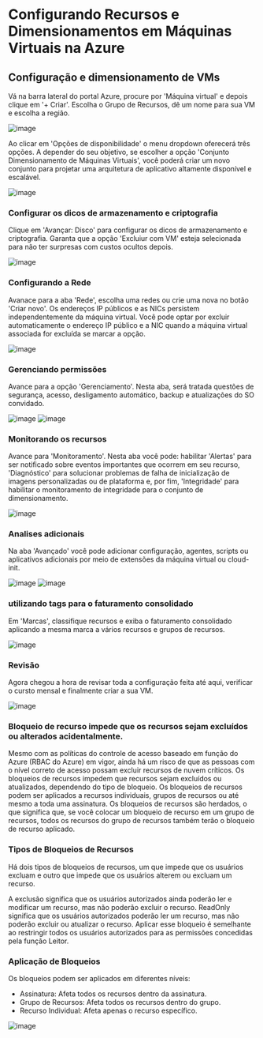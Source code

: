 # Configurando Recursos e Dimensionamentos em Máquinas Virtuais na Azure

## Configuração e dimensionamento de VMs

Vá na barra lateral do portal Azure, procure por 'Máquina virtual' e depois clique em '+ Criar'. Escolha o Grupo de Recursos, dê um nome para sua VM e escolha a região.

![image](https://github.com/user-attachments/assets/4e72c1c3-6f9e-4447-a5b0-702212f9adf9)

Ao clicar em 'Opções de disponibilidade' o menu dropdown oferecerá três opções. A depender do seu objetivo, se escolher a opção 'Conjunto Dimensionamento de Máquinas Virtuais', você poderá criar um novo 
conjunto para projetar uma arquitetura de aplicativo altamente disponível e escalável.

![image](https://github.com/user-attachments/assets/c22307cc-c384-44d5-8396-a6ca370f895e)


### Configurar os dicos de armazenamento e criptografia
Clique em 'Avançar: Disco' para configurar os dicos de armazenamento e criptografia. Garanta que a opção 'Excluiur com VM' esteja selecionada para não ter surpresas com custos ocultos depois.

![image](https://github.com/user-attachments/assets/29568062-295d-47c6-bbe7-1e9436cbe8eb)

### Configurando a Rede

Avanace para a aba 'Rede', escolha uma redes ou crie uma nova no botão 'Criar novo'. Os endereços IP públicos e as NICs persistem independentemente da máquina virtual. Você pode optar por excluir
automaticamente o endereço IP público e a NIC quando a máquina virtual associada for excluída se marcar a opção.

![image](https://github.com/user-attachments/assets/5a820cfd-3c64-4e29-9abe-f180cf527163)

### Gerenciando permissões
Avance para a opção 'Gerenciamento'. Nesta aba, será tratada questões de segurança, acesso, desligamento automático, backup e atualizações do SO convidado.

![image](https://github.com/user-attachments/assets/b061c142-3033-4eeb-9829-f8259e7399c0)
![image](https://github.com/user-attachments/assets/fbae9fa8-fd22-4595-b4ae-0d4c07c962ab)

### Monitorando os recursos
Avance para 'Monitoramento'. Nesta aba você pode: habilitar 'Alertas' para ser notificado sobre eventos importantes que ocorrem em seu recurso, 'Diagnóstico' para solucionar problemas de falha de
inicialização de imagens personalizadas ou de plataforma e, por fim, 'Integridade' para habilitar o monitoramento de integridade para o conjunto de dimensionamento. 

![image](https://github.com/user-attachments/assets/b97b9f09-c981-472c-a246-3fe7f4e4309f)

### Analises adicionais
Na aba 'Avançado' você pode adicionar configuração, agentes, scripts ou aplicativos adicionais por meio de extensões da máquina virtual ou cloud-init.

![image](https://github.com/user-attachments/assets/626121d4-02de-44f9-9828-3aff29d61936)
![image](https://github.com/user-attachments/assets/881358cc-50d8-467c-978c-a52587c5f431)

### utilizando tags para o faturamento consolidado
Em 'Marcas', classifique recursos e exiba o faturamento consolidado aplicando a mesma marca a vários recursos e grupos de recursos.

![image](https://github.com/user-attachments/assets/28022972-0616-43b1-b8ec-42eb399da39c)

### Revisão
Agora chegou a hora de revisar toda a configuração feita até aqui, verificar o cursto mensal e finalmente criar a sua VM.

![image](https://github.com/user-attachments/assets/536060cf-2268-467a-b10b-6dcfc7eafa87)

### Bloqueio de recurso impede que os recursos sejam excluídos ou alterados acidentalmente.

Mesmo com as políticas do controle de acesso baseado em função do Azure (RBAC do Azure) em vigor, ainda há um risco de que as pessoas com o nível correto de acesso possam excluir recursos de nuvem críticos. Os bloqueios de recursos impedem que recursos sejam excluídos ou atualizados, dependendo do tipo de bloqueio. Os bloqueios de recursos podem ser aplicados a recursos individuais, grupos de recursos ou até mesmo a toda uma assinatura. Os bloqueios de recursos são herdados, o que significa que, se você colocar um bloqueio de recurso em um grupo de recursos, todos os recursos do grupo de recursos também terão o bloqueio de recurso aplicado.

### Tipos de Bloqueios de Recursos
Há dois tipos de bloqueios de recursos, um que impede que os usuários excluam e outro que impede que os usuários alterem ou excluam um recurso.

A exclusão significa que os usuários autorizados ainda poderão ler e modificar um recurso, mas não poderão excluir o recurso.
ReadOnly significa que os usuários autorizados poderão ler um recurso, mas não poderão excluir ou atualizar o recurso. Aplicar esse bloqueio é semelhante ao restringir todos os usuários autorizados para as permissões concedidas pela função Leitor.

### Aplicação de Bloqueios
 Os bloqueios podem ser aplicados em diferentes níveis:

- Assinatura: Afeta todos os recursos dentro da assinatura.
- Grupo de Recursos: Afeta todos os recursos dentro do grupo.
- Recurso Individual: Afeta apenas o recurso específico.

![image](https://github.com/user-attachments/assets/cd7232cb-2d0b-48fe-ad2f-2492c01c1714)

